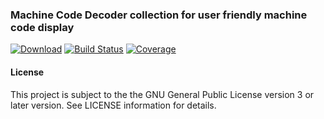 ### Machine Code Decoder collection for user friendly machine code display
[![Download](https://api.bintray.com/packages/hdecarne/maven/java-mcd-default/images/download.svg)](https://bintray.com/hdecarne/maven/java-mcd-default/_latestVersion)
[![Build Status](https://travis-ci.com/hdecarne/java-mcd.svg?branch=master)](https://travis-ci.com/hdecarne/java-mcd)
[![Coverage](https://sonarcloud.io/api/project_badges/measure?project=de.carne.common%3Ajava-mcd%3Ajava-mcd-default&metric=coverage)](https://sonarcloud.io/dashboard/index/de.carne.common:java-mcd:java-mcd-default)

#### License
This project is subject to the the GNU General Public License version 3 or later version.
See LICENSE information for details.

